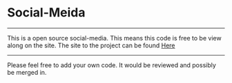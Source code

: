 # Social-Meida

* * *

This is a open source social-media. This means this code is free to be view along on the site. The site to the project can be found [Here](http://social-media.root3287.site)

* * *

Please feel free to add your own code. It would be reviewed and possibly be merged in.